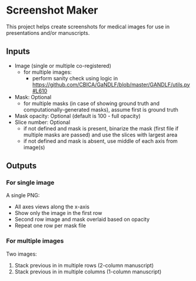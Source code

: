 # Screenshot Maker

This project helps create screenshots for medical images for use in presentations and/or manuscripts.

## Inputs

- Image (single or multiple co-registered)
  - for multiple images:
    - perform sanity check using logic in https://github.com/CBICA/GaNDLF/blob/master/GANDLF/utils.py#L610
- Mask: Optional
  - for multiple masks (in case of showing ground truth and computationally-generated masks), assume first is ground truth
- Mask opacity: Optional (default is 100 - full opacity)
- Slice number: Optional
  - if not defined and mask is present, binarize the mask (first file if multiple masks are passed) and use the slices with largest area
  - if not defined and mask is absent, use middle of each axis from image(s)

## Outputs

### For single image

A single PNG:
- All axes views along the x-axis
- Show only the image in the first row
- Second row image and mask overlaid based on opacity
- Repeat one row per mask file 

### For multiple images

Two images:
1. Stack previous in in multiple rows (2-column manuscript)
2. Stack previous in in multiple columns (1-column manuscript)
